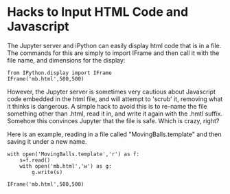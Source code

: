 # Hacks to Input HTML Code and Javascript

The Jupyter server and iPython can easily display html code that is in a file. The commands for this are simply to import IFrame and then call it with the file name, and dimensions for the display:

```
from IPython.display import IFrame
IFrame('mb.html',500,500)
```

However, the Jupyter server is sometimes very cautious about Javascript code embedded in the html file, and will attempt to 'scrub' it, removing what it thinks is dangerous. A simple hack to avoid this is to re-name the file something other than .html, read it in, and write it again with the .hmtl suffix. Somehow this convinces Jupyter that the file is safe. Which is crazy, right?

Here is an example, reading in a file called "MovingBalls.template" and then saving it under a new name.

```
with open('MovingBalls.template','r') as f:
    s=f.read()
    with open('mb.html','w') as g:
        g.write(s)

IFrame('mb.html',500,500)

```
